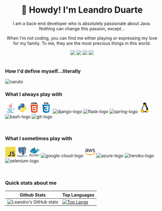 <h1 align="center">🤠 Howdy! I'm Leandro Duarte</h1>

<p align="center">
I am a back-end developer who is absolutely passionate about Java. Nothing can change this passion, except...  
</p>
<p align="center"> 
When I'm not coding, you can find me either playing or expressing my love for my family. To me, they are the most precious things in this world.
</p>

<div align="center">
<a href="https://www.linkedin.com/in/ldnovaes"><img src="https://img.shields.io/badge/linkedin-%230077B5.svg?&style=for-the-badge&logo=linkedin&logoColor=white" height=25></a>  <a href="https://www.instagram.com/devleanof/"><img src="https://img.shields.io/badge/instagram-%23E4405F.svg?&style=for-the-badge&logo=instagram&logoColor=white" height=25></a>  <a href="https://www.youtube.com/@devlean"><img src="https://img.shields.io/badge/YouTube_Music-FF0000?style=for-the-badge&logo=youtube-music&logoColor=white" height=25></a>  <a href="mailto:leandroduarte2012@hotmail.com"><img src="https://img.shields.io/badge/Gmail-D14836?style=for-the-badge&logo=gmail&logoColor=white" height=25></a>

</div>
<br>

<h3>How I'd define myself...literally</h3>
<img src="https://www.sopitas.com/wp-content/uploads/2016/09/naruto-feliz.gif" alt="naruto">
 
 
<br>

### What I always play with
<p> 
  <img src="https://raw.githubusercontent.com/devicons/devicon/master/icons/java/java-original.svg" alt="java-logo" height=35>
  <img src="https://raw.githubusercontent.com/devicons/devicon/master/icons/python/python-original.svg" alt="python-logo" height=35>
  <img src="https://raw.githubusercontent.com/devicons/devicon/master/icons/html5/html5-original-wordmark.svg" alt="htm-logo" height=35>
  <img src="https://raw.githubusercontent.com/devicons/devicon/master/icons/css3/css3-original-wordmark.svg" alt="css-logo" height=35>
  <img src="https://cdn.worldvectorlogo.com/logos/django.svg" alt="django-logo" height=35>
  <img src="https://www.vectorlogo.zone/logos/pocoo_flask/pocoo_flask-icon.svg" alt="flask-logo" height=35>
  <img src="https://www.vectorlogo.zone/logos/springio/springio-icon.svg" alt="spring-logo" height=35>
  <img src="https://raw.githubusercontent.com/devicons/devicon/master/icons/linux/linux-original.svg" alt="linux-logo" height=35>
  <img src="https://www.vectorlogo.zone/logos/gnu_bash/gnu_bash-icon.svg" alt="bash-logo" height=35>
  <img src="https://www.vectorlogo.zone/logos/git-scm/git-scm-icon.svg" alt="git-logo" height=35>
 
</p>

<br>

### What I sometimes play with
<p>
  <img src="https://raw.githubusercontent.com/devicons/devicon/master/icons/javascript/javascript-original.svg" alt="javascript-logo" height=35>
  <img src="https://raw.githubusercontent.com/devicons/devicon/master/icons/postgresql/postgresql-original-wordmark.svg" alt="postgree-logo" height=35>
  <img src="https://raw.githubusercontent.com/devicons/devicon/master/icons/docker/docker-original-wordmark.svg" alt="docker-logo" height=35>
  <img src="https://www.vectorlogo.zone/logos/google_cloud/google_cloud-icon.svg" alt="google-cloud-logo" height=35>
  <img src="https://raw.githubusercontent.com/devicons/devicon/master/icons/amazonwebservices/amazonwebservices-original-wordmark.svg" alt="aws-logo" height=35>
  <img src="https://www.vectorlogo.zone/logos/microsoft_azure/microsoft_azure-icon.svg" alt="azure-logo" height=35>
  <img src="https://www.vectorlogo.zone/logos/heroku/heroku-icon.svg" alt="heroku-logo" height=35>
  <img src="https://raw.githubusercontent.com/detain/svg-logos/780f25886640cef088af994181646db2f6b1a3f8/svg/selenium-logo.svg" alt="selenium-logo"height=35>
</p>

<br>

### Quick stats about me
| Github Stats | Top Languages |
| --- | --- |
| ![Leandro's GitHub stats](https://github-readme-stats.vercel.app/api?username=ldnovaes&show_icons=true&theme=dark) | [![Top Langs](https://github-readme-stats.vercel.app/api/top-langs/?username=ldnovaes&hide_progress=true&theme=dark)](https://github.com/ldnovaes/github-readme-stats) |


